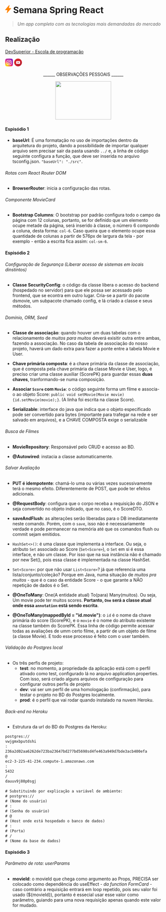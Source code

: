 # ![DevSuperior logo](https://raw.githubusercontent.com/devsuperior/bds-assets/main/ds/devsuperior-logo-small.png) Semana Spring React
>  *Um app completo com as tecnologias mais demandadas do mercado*

## Realização
[DevSuperior - Escola de programação](https://devsuperior.com.br)

[![DevSuperior no Instagram](https://raw.githubusercontent.com/devsuperior/bds-assets/main/ds/ig-icon.png)](https://instagram.com/devsuperior.ig)
[![DevSuperior no Youtube](https://raw.githubusercontent.com/devsuperior/bds-assets/main/ds/yt-icon.png)](https://youtube.com/devsuperior)

<p align="center">
	______ OBSERVAÇÕES PESSOAIS ______
</p>
<p align="center">
	<img width="180px" height="123px" src="https://user-images.githubusercontent.com/83969467/149059281-a2550df8-dd9b-4118-988c-10b431adb8b1.gif" /> 
</p>

#### Espisódio 1

- **baseUrl**: É uma formatação no uso de importações dentro da arquitetura do projeto, dando a possibilidade de importar qualquer arquivo sem precisar sair da pasta usando `../` e, a linha de código seguinte configura a função, que deve ser inserida no arquivo tsconfig.json. `"baseUrl": "./src"`.

###### Rotas com React Router DOM

- **BrowserRouter**: inicia a configuração das rotas.

###### Componente MovieCard

- **Bootstrap Columns**: O bootstrap por padrão configura todo o campo da página com 12 colunas, portanto, se for definido que um elemento ocupe metade da página, será inserido à classe, o número 6 compondo a coluna, desta forma: `col-6`. Caso queira que o elemento ocupe essa quantidade de colunas a partir de 576px de largura da tela - por exemplo - então a escrita fica assim: `col-sm-6`.

#### Espisódio 2

###### Configuração de Segurança (Liberar acesso de sistemas em locais dinstintos)

- **Classe SecurityConfig**: o código da classe libera o acesso do backend (hospedado no servidor) para que ele possa ser acessado pelo frontend, que se econtra em outro lugar. Cria-se a partir do pacote dsmovie, um subpacote chamado config, e lá criado a classe e seus métodos.

###### Domínio, ORM, Seed

- **Classe de associação**: quando houver um duas tabelas com o relacionamento de _muitos para muitos_ deverá exisitir outra entre ambas, fazendo a associação. No caso da tabela de associação do nosso projeto, haverá um dado extra para fazer a ponte entre a tabela Movie e User.

- **Chave primária composta**: é a chave primária da classe de associação, que é composta pela chave primária da classe Movie e User, logo, é preciso criar uma classe auxiliar (ScorePK) para guardar essas **duas chaves**, tranformando-se numa composição.

- **Associar `Score` com `Movie`**: o código seguinte forma um filme e associa-o ao objeto Score: `public void setMovie(Movie movie){id.setMovie(movie);}`. (A linha foi escrita na classe Score).

- **Serializable**: interface do java que indica que o objeto especificado pode ser convertido para bytes (importante para trafegar na rede e ser salvado em arquivos), e a CHAVE COMPOSTA exige o serializable

###### Busca de Filmes 

- **MovieRepository**: Responsável pelo CRUD e acesso ao BD.

- **@Autowired**: instacia a classe automaticamente.

###### Salvar Avaliação

- **PUT é idempotente**: chamá-lo uma ou várias vezes sucessivamente terá o mesmo efeito. Diferentemente de POST, que pode ter efeitos adicionais.

- **@RequestBody**: configura que o corpo receba a requisição do JSON e seja convertido no objeto indicado, que no caso, é o ScoreDTO.

- **saveAndFlush**: as alterações serão liberadas para o DB imediatamente neste comando. Porém, com o `save`, isso não é necessariamente verdade e pode permanecer na memória até que os comandos flush ou commit sejam emitidos.

- `HashSet<>()`: é uma classe que implementa a interface. Ou seja, o atributo `Set` associado ao Score (`Set<Score>`), o `Set` em si é essa interface, e não um classe. Por isso que na sua instância não é chamado por new Set(), pois essa classe é implementada na classe HashSet.

- `Set<Score>`: por que não usar `List<Score>`? já que referencia uma lista/conjunto/coleção? Porque em Java, numa situação de _muitos pra muitos_ - que é o caso da entidade Score - o que garante a NÃO repetição de dados é o Set.

- **@OneToMany**: One(A entidade atual) To(para) Many(muitos). Ou seja, Um movie pode ter muitos scores. **Portanto, `One` será a classe atual onde essa `annotation` está sendo escrita**.

- **@OneToMany(mappedById = "id.movie")**: o `id` é o nome da chave primária do score (ScorePK), e o `movie` é o nome do atributo existente na classe também do ScorePK. Essa linha de código permite acessar todas as avaliações de umm certo filme, a partir de um objeto de filme (a classe Movie). E todo esse processo é feito com o user também.


###### Validação do Postgres local

- Os três perfis de projeto:
	- **test**: no momento, a propriedade da aplicação está com o perfil ativado como test, configurado lá no arquivo application.properties. Com isso, será criado alguns arquivos de configuração para configurar outros perfis de projeto
	- **dev**: vai ser um perfil de uma homologação (confirmação), para testar o projeto no BD do Postgres localmente.
	- **prod**: é o perfil que vai rodar quando instalado na nuvem Heroku.

###### Back-end no Heroku

- Estrutura da url do BD do Postgres da Heroku:
```
postgres://
vwjgmxbputdshi
:
236a2d02aa6262de723ba23647bd277bd5698sd4fe463a949d7bde3acb400efa
@
ec2-3-225-41-234.compute-1.amazonaws.com
:
5432
/
dauuv9j80p0sgj

# Substituindo por explicação a variável de ambiente:
# postgres://
# (Nome do usuário)
# :
# (Senha do usuário)
# @
# (Host onde está hospedado o banco de dados)
# :
# (Porta)
# /
# (Nome da base de dados)
```

#### Espisódio 3

###### Parâmetro de rota: userParams

- **movieId**: o movieId que chega como argumento ao Props, PRECISA ser colocado como dependência do useEffect - _da function FormCard_ - caso contrário a requisição entrará em loop repetido, pois seu valor foi usado (${movieId}), portanto é essecial usar esse valor como parâmetro, guiando para uma nova requisição apenas quando este valor for mudado.
